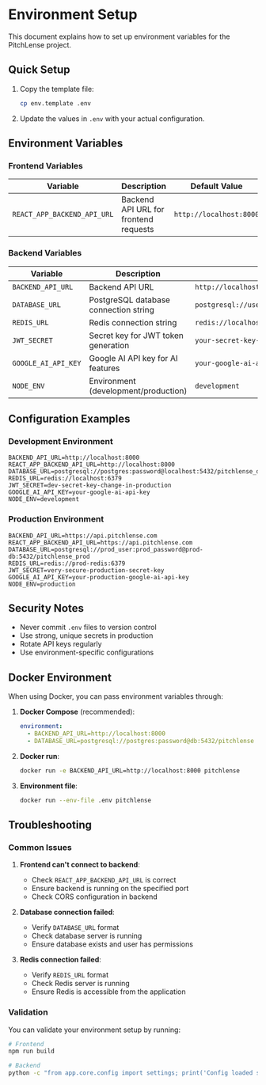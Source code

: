 # Environment Setup

This document explains how to set up environment variables for the PitchLense project.

## Quick Setup

1. Copy the template file:
   ```bash
   cp env.template .env
   ```

2. Update the values in `.env` with your actual configuration.

## Environment Variables

### Frontend Variables

| Variable | Description | Default Value |
|----------|-------------|---------------|
| `REACT_APP_BACKEND_API_URL` | Backend API URL for frontend requests | `http://localhost:8000` |

### Backend Variables

| Variable | Description | Default Value |
|----------|-------------|---------------|
| `BACKEND_API_URL` | Backend API URL | `http://localhost:8000` |
| `DATABASE_URL` | PostgreSQL database connection string | `postgresql://username:password@localhost:5432/pitchlense_db` |
| `REDIS_URL` | Redis connection string | `redis://localhost:6379` |
| `JWT_SECRET` | Secret key for JWT token generation | `your-secret-key-here` |
| `GOOGLE_AI_API_KEY` | Google AI API key for AI features | `your-google-ai-api-key-here` |
| `NODE_ENV` | Environment (development/production) | `development` |

## Configuration Examples

### Development Environment
```env
BACKEND_API_URL=http://localhost:8000
REACT_APP_BACKEND_API_URL=http://localhost:8000
DATABASE_URL=postgresql://postgres:password@localhost:5432/pitchlense_dev
REDIS_URL=redis://localhost:6379
JWT_SECRET=dev-secret-key-change-in-production
GOOGLE_AI_API_KEY=your-google-ai-api-key
NODE_ENV=development
```

### Production Environment
```env
BACKEND_API_URL=https://api.pitchlense.com
REACT_APP_BACKEND_API_URL=https://api.pitchlense.com
DATABASE_URL=postgresql://prod_user:prod_password@prod-db:5432/pitchlense_prod
REDIS_URL=redis://prod-redis:6379
JWT_SECRET=very-secure-production-secret-key
GOOGLE_AI_API_KEY=your-production-google-ai-api-key
NODE_ENV=production
```

## Security Notes

- Never commit `.env` files to version control
- Use strong, unique secrets in production
- Rotate API keys regularly
- Use environment-specific configurations

## Docker Environment

When using Docker, you can pass environment variables through:

1. **Docker Compose** (recommended):
   ```yaml
   environment:
     - BACKEND_API_URL=http://localhost:8000
     - DATABASE_URL=postgresql://postgres:password@db:5432/pitchlense
   ```

2. **Docker run**:
   ```bash
   docker run -e BACKEND_API_URL=http://localhost:8000 pitchlense
   ```

3. **Environment file**:
   ```bash
   docker run --env-file .env pitchlense
   ```

## Troubleshooting

### Common Issues

1. **Frontend can't connect to backend**:
   - Check `REACT_APP_BACKEND_API_URL` is correct
   - Ensure backend is running on the specified port
   - Check CORS configuration in backend

2. **Database connection failed**:
   - Verify `DATABASE_URL` format
   - Check database server is running
   - Ensure database exists and user has permissions

3. **Redis connection failed**:
   - Verify `REDIS_URL` format
   - Check Redis server is running
   - Ensure Redis is accessible from the application

### Validation

You can validate your environment setup by running:

```bash
# Frontend
npm run build

# Backend
python -c "from app.core.config import settings; print('Config loaded successfully')"
```
